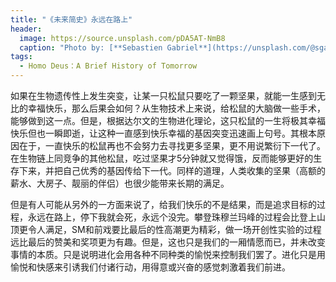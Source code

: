 ```yaml
---
title: "《未来简史》永远在路上"
header:
  image: https://source.unsplash.com/pDA5AT-NmB8
  caption: "Photo by: [**Sebastien Gabriel**](https://unsplash.com/@sgabriel)"
tags:
  - Homo Deus：A Brief History of Tomorrow
---
```


如果在生物遗传性上发生突变，让某一只松鼠只要吃了一颗坚果，就能一生感到无比的幸福快乐，那么后果会如何？从生物技术上来说，给松鼠的大脑做一些手术，能够做到这一点。但是，根据达尔文的生物进化理论，这只松鼠的一生将极其幸福快乐但也一瞬即逝，让这种一直感到快乐幸福的基因突变迅速画上句号。其根本原因在于，一直快乐的松鼠再也不会努力去寻找更多坚果，更不用说繁衍下一代了。在生物链上同竞争的其他松鼠，吃过坚果才5分钟就又觉得饿，反而能够更好的生存下来，并把自己优秀的基因传给下一代。同样的道理，人类收集的坚果（高额的薪水、大房子、靓丽的伴侣）也很少能带来长期的满足。

但是有人可能从另外的一方面来说了，给我们快乐的不是结果，而是追求目标的过程，永远在路上，停下我就会死，永远个没完。攀登珠穆兰玛峰的过程会比登上山顶更令人满足，SM和前戏要比最后的性高潮更为精彩，做一场开创性实验的过程远比最后的赞美和奖项更为有趣。但是，这也只是我们的一厢情愿而已，并未改变事情的本质。只是说明进化会用各种不同种类的愉悦来控制我们罢了。进化只是用愉悦和快感来引诱我们付诸行动，用得意或兴奋的感觉刺激着我们前进。
